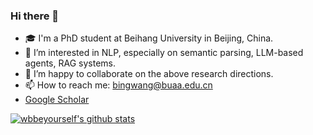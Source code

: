 ### Hi there 👋

- 🎓 I'm a PhD student at Beihang University in Beijing, China.
- 🔭 I’m interested in NLP, especially on semantic parsing, LLM-based agents, RAG systems.
- 👯 I’m happy to collaborate on the above research directions.
- 📫 How to reach me: bingwang@buaa.edu.cn
- [Google Scholar](https://scholar.google.com/citations?hl=zh-CN&user=mWrBX6cAAAAJ&view_op=list_works&gmla=AL3_ziiETQ2lTL3QvRqslMXBwhD7hHdva-f4Li6UgRFl4pvVVQRfFQ00y0txgHZ7Gz_karNF4Pl52JSQzzBM0c-jkGxcWe4mFbaIW13M6ro)

[![wbbeyourself's github stats](https://github-readme-stats.vercel.app/api?username=wbbeyourself&show_icons=true)](https://github-readme-stats.vercel.app/api?username=wbbeyourself&show_icons=true)
